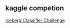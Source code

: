 ## kaggle competion

[Iceberg Classifier Challenge](https://www.kaggle.com/c/statoil-iceberg-classifier-challenge/data)  


